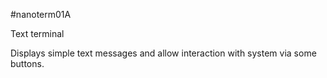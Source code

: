 <!--- PrjInfo ---> <!--- Please remove this line after manually editing --->
<!--- 00a56be08b96043df9e37d6aff7b6990 --->
<!--- Created:20170111-16:38: ---> 
<!--- Author:Mlab: ---> 
<!--- AuthorEmail:mlab@mlab.cz: ---> 
<!--- Tags:imported: ---> 
<!--- Ust:None: ---> 
<!--- Name:nanoterm01A: --->
#nanoterm01A 
<!--- LongName --->
Text terminal
<!--- ELongName ---> 

<!--- Lead --->
Displays simple text messages and allow interaction with system via some buttons.
<!--- ELead ---> 


​
​
<!--- Description --->
<!--- EDescription --->
<!--- Content --->
<!--- EContent --->
            
